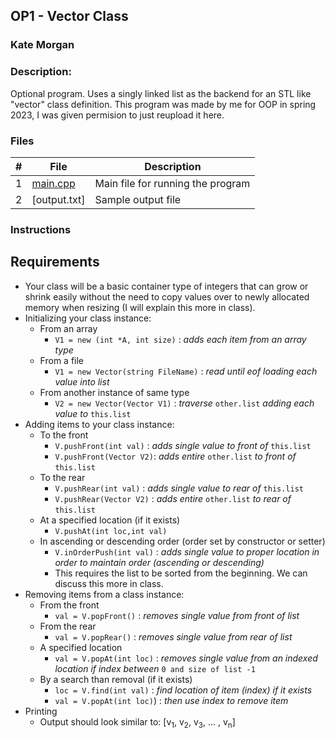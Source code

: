 ## OP1 - Vector Class
### Kate Morgan
### Description:

Optional program. Uses a singly linked list as the backend for an STL like "vector" class definition.
This program was made by me for OOP in spring 2023, I was given permision to just reupload it here. 
### Files

|   #   | File             | Description                                        |
| :---: | ---------------- | -------------------------------------------------- |
|   1   | [main.cpp](OP1/main.cpp)       | Main file for running the program|
| 2 | [output.txt] | Sample output file | 


### Instructions
## Requirements

- Your class will be a basic container type of integers that can grow or shrink easily without the need to copy values over to newly allocated memory when resizing (I will explain this more in class).
- Initializing your class instance:
  - From an array
    - `V1 = new (int *A, int size)` : *adds each item from an array type*
  - From a file 
    - `V1 = new Vector(string FileName)` : *read until eof loading each value into list* 
  - From another instance of same type 
    - `V2 = new Vector(Vector V1)` : *traverse* `other.list` *adding each value to* `this.list`
- Adding items to your class instance:
  - To the front
    - `V.pushFront(int val)` : *adds single value to front of* `this.list`
    - `V.pushFront(Vector V2)`: *adds entire* `other.list` *to front of* `this.list`
  - To the rear
    - `V.pushRear(int val)` : *adds single value to rear of* `this.list`
    - `V.pushRear(Vector V2)` : *adds entire* `other.list` *to rear of* `this.list`
  - At a specified location (if it exists)
    - `V.pushAt(int loc,int val)`
  - In ascending or descending order (order set by constructor or setter)
    - `V.inOrderPush(int val)` : *adds single value to proper location in order to maintain order (ascending or descending)*
    - This requires the list to be sorted from the beginning. We can discuss this more in class.
- Removing items from a class instance:
  - From the front
    - `val = V.popFront()` : *removes single value from front of list*
  - From the rear
    - `val = V.popRear()` : *removes single value from rear of list*
  - A specified location
    - `val = V.popAt(int loc)` : *removes single value from an indexed location if index between* `0 and size of list -1`
  - By a search than removal (if it exists)
    - `loc = V.find(int val)`  : *find location of item (index) if it exists*
    - `val = V.popAt(int loc)`) : *then use index to remove item*
- Printing
  - Output should look similar to: [v<sub>1</sub>, v<sub>2</sub>, v<sub>3</sub>, ... , v<sub>n</sub>]
